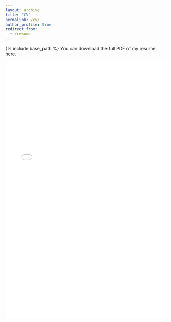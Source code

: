 ```yaml
---
layout: archive
title: "CV"
permalink: /cv/
author_profile: true
redirect_from:
  - /resume
---
```


{% include base_path %}
You can download the full PDF of my resume [here](/files/cv/shishuai_resume.pdf).

<iframe src="/files/cv/shishuai_resume.pdf" width="100%" height="800" frameborder="no" border="0" marginwidth="0" marginheight="0"></iframe>